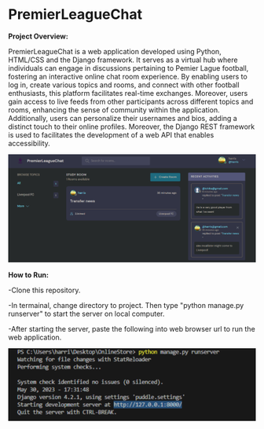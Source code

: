 # PremierLeagueChat

<b>Project Overview:</b>
<p>
PremierLeagueChat is a web application developed using Python, HTML/CSS and the Django framework. It serves as a virtual hub where individuals can engage in discussions pertaining to Pemier Lague football, fostering an interactive online chat room experience. By enabling users to log in, create various topics and rooms, and connect with other football enthusiasts, this platform facilitates real-time exchanges. Moreover, users gain access to live feeds from other participants across different topics and rooms, enhancing the sense of community within the application. Additionally, users can personalize their usernames and bios, adding a distinct touch to their online profiles. Moreover, the Django REST framework is used to facilitates the development of a web API that enables accessibility.
  
</p>

![](static/images/premierleaguesite.png)

</p>

<b>How to Run:</b>
<p>
  -Clone this repository.
</p> 
<p>
  -In termainal, change directory to project. Then type "python manage.py runserver" to start the server on local computer.
</p>
<p>
  -After starting the server, paste the following into web browser url to run the web application.
</p>

  
  


![](static/images/url.png)
